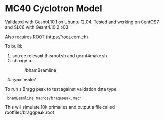 # MC40 Cyclotron Model

Validated with Geant4.10.1 on Ubuntu 12.04. Tested and working on CentOS7 and SLC6 with Geant4.10.2.p03

Also requires ROOT (https://root.cern.ch)

To build: 
1) source relevant thisroot.sh and geant4make.sh 
2) change to <dir>/bhamBeamline 
3) type 'make'

To run a Bragg peak to test against validation data type

	'bhamBeamline macros/braggpeak.mac'

This will simulate 10k primaries and output a file called rootfiles/braggpeak.root


